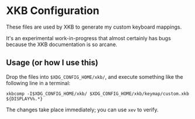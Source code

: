 # XKB Configuration #

These files are used by XKB to generate my custom keyboard mappings.

It's an experimental work-in-progress that almost certainly has bugs because the XKB documentation is so arcane.

## Usage (or how I use this) ##

Drop the files into `$XDG_CONFIG_HOME/xkb/`, and execute something like the following line in a terminal:

    xkbcomp -I$XDG_CONFIG_HOME/xkb/ $XDG_CONFIG_HOME/xkb/keymap/custom.xkb ${DISPLAY%%.*}

The changes take place immediately; you can use `xev` to verify.
